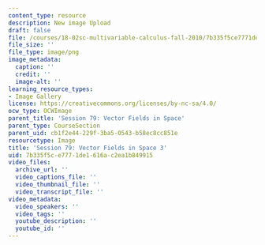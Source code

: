 ```yaml
---
content_type: resource
description: New image Upload
draft: false
file: /courses/18-02sc-multivariable-calculus-fall-2010/7b335f5ce7771de1616ac2ea1b849915_MIT18_02SC_L27Brds_3.png
file_size: ''
file_type: image/png
image_metadata:
  caption: ''
  credit: ''
  image-alt: ''
learning_resource_types:
- Image Gallery
license: https://creativecommons.org/licenses/by-nc-sa/4.0/
ocw_type: OCWImage
parent_title: 'Session 79: Vector Fields in Space'
parent_type: CourseSection
parent_uid: cb1f2e44-229f-3ba5-0543-b58ec8cc851e
resourcetype: Image
title: 'Session 79: Vector Fields in Space 3'
uid: 7b335f5c-e777-1de1-616a-c2ea1b849915
video_files:
  archive_url: ''
  video_captions_file: ''
  video_thumbnail_file: ''
  video_transcript_file: ''
video_metadata:
  video_speakers: ''
  video_tags: ''
  youtube_description: ''
  youtube_id: ''
---
```

